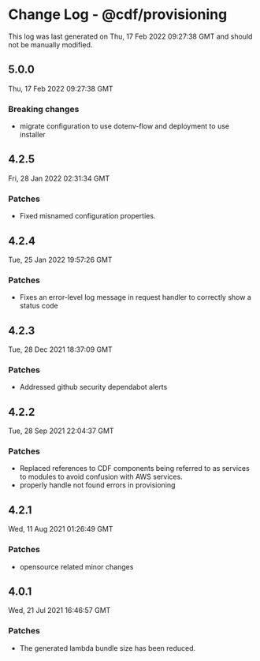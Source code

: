 # Change Log - @cdf/provisioning

This log was last generated on Thu, 17 Feb 2022 09:27:38 GMT and should not be manually modified.

## 5.0.0
Thu, 17 Feb 2022 09:27:38 GMT

### Breaking changes

- migrate configuration to use dotenv-flow and deployment to use installer

## 4.2.5
Fri, 28 Jan 2022 02:31:34 GMT

### Patches

- Fixed misnamed configuration properties.

## 4.2.4
Tue, 25 Jan 2022 19:57:26 GMT

### Patches

- Fixes an error-level log message in request handler to correctly show a status code

## 4.2.3
Tue, 28 Dec 2021 18:37:09 GMT

### Patches

- Addressed github security dependabot alerts

## 4.2.2
Tue, 28 Sep 2021 22:04:37 GMT

### Patches

- Replaced references to CDF components being referred to as services to modules to avoid confusion with AWS services.
- properly handle not found errors in provisioning

## 4.2.1
Wed, 11 Aug 2021 01:26:49 GMT

### Patches

- opensource related minor changes

## 4.0.1
Wed, 21 Jul 2021 16:46:57 GMT

### Patches

- The generated lambda bundle size has been reduced.

